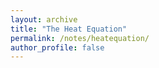 ```yaml
---
layout: archive
title: "The Heat Equation"
permalink: /notes/heatequation/
author_profile: false
--- 
```


